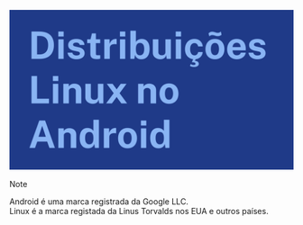 ![thumbnail](thumbnail.png)
>[!NOTE]
> Android é uma marca registrada da Google LLC. <br>
> Linux é a marca registada da Linus Torvalds nos EUA e outros países.